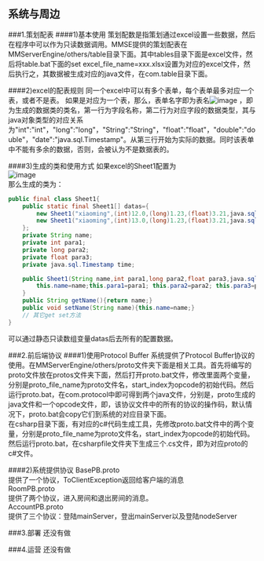## 系统与周边
###1.策划配表 
####1)基本使用 
策划配数是指策划通过excel设置一些数据，然后在程序中可以作为只读数据调用。MMSE提供的策划配表在MMServerEngine/others/table目录下面。其中tables目录下面是excel文件，然后将table.bat下面的set excel_file_name=xxx.xlsx设置为对应的excel文件，然后执行之，其数据被生成对应的java文件，在com.table目录下面。

####2)excel的配表规则 
同一个excel中可以有多个表单，每个表单最多对应一个表，或者不是表。
如果是对应为一个表，那么，表单名字即为表名![image](https://github.com/xuerong/MMServerEngine/blob/master/resource/sheet1Name.png)  ，即为生成的数据类的类名，第一行为字段名称，第二行为对应字段的数据类型，其与java对象类型的对应关系为"int":"int"，"long":"long"，"String":"String"，"float":"float"，"double":"double"，"date":"java.sql.Timestamp"。从第三行开始为实际的数据。同时该表单中不能有多余的数据，否则，会被认为不是数据表的。

####3)生成的类和使用方式 
如果excel的Sheet1配置为<br>
![image](https://github.com/xuerong/MMServerEngine/blob/master/resource/sheet1.png)<br>
那么生成的类为：<br>
```java
public final class Sheet1{
    public static final Sheet1[] datas={
        new Sheet1("xiaoming",(int)12.0,(long)1.23,(float)3.21,java.sql.Timestamp.valueOf("2016-7-23 10:10:10")),
        new Sheet1("xiaoming",(int)13.0,(long)1.23,(float)3.21,java.sql.Timestamp.valueOf("2016-7-24 10:10:10"))
    };
    private String name;
    private int para1;
    private long para2;
    private float para3;
    private java.sql.Timestamp time;

    public Sheet1(String name,int para1,long para2,float para3,java.sql.Timestamp time){
        this.name=name;this.para1=para1; this.para2=para2; this.para3=para3; this.time=time;
    }
    public String getName(){return name;}
    public void setName(String name){this.name=name;}
    // 其它get set方法
}
```
可以通过静态只读数组变量datas后去所有的配置数据。

###2.前后端协议 
####1)使用Protocol Buffer 
系统提供了Protocol Buffer协议的使用。在MMServerEngine/others/proto文件夹下面是相关工具。首先将编写的proto文件放在protos文件夹下面，然后打开proto.bat文件，修改里面两个变量，分别是proto_file_name为proto文件名，start_index为opcode的初始代码。然后运行proto.bat，在com.protocol中即可得到两个java文件，分别是，proto生成的java文件和一个opcode文件，即，该协议文件中的所有的协议的操作码，默认情况下，proto.bat会copy它们到系统的对应目录下面。<br>
在csharp目录下面，有对应的c#代码生成工具，先修改proto.bat文件中的两个变量，分别是proto_file_name为proto文件名，start_index为opcode的初始代码。然后运行proto.bat，在csharpfile文件夹下生成三个.cs文件，即为对应proto的c#文件。

####2)系统提供协议 
BasePB.proto<br>
提供了一个协议，ToClientException返回给客户端的消息<br>
RoomPB.proto<br>
提供了两个协议，进入房间和退出房间的消息。<br>
AccountPB.proto<br>
提供了三个协议：登陆mainServer，登出mainServer以及登陆nodeServer

###3.部署 
还没有做

###4.运营 
还没有做
